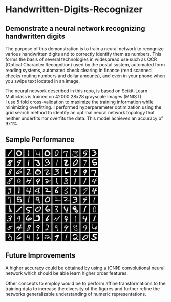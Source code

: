 # Handwritten-Digits-Recognizer
## Demonstrate a neural network recognizing handwritten digits

The purpose of this demonstration is to train a neural network to recognize various handwritten digits and to correctly identify them as numbers.
This forms the basis of several technologies in widespread use such as OCR (Optical Character Recognition) used by the postal system, automated form
reading systems, automated check clearing in finance (read scanned checks routing numbers and dollar amounts), and even in your phone when you swipe text located in an image.

The neural network described in this repo, is based on Scikit-Learn Multiclass is trained on 42000 28x28 grayscale images (MNIST).  
I use 5 fold cross-validation to maximize the training information while minimizing overfitting.
I performed hyperparameter optimization using the grid search method to identify an optimal neural network topology that neither underfits nor overfits the data.
This model achieves an accuracy of 97.1% 

## Sample Performance

![MNIST sample](https://raw.githubusercontent.com/snives/Handwritten-Digits-Recognizer/refs/heads/main/mnist%20sample.png)

## Future Improvements

A higher accuracy could be obtained by using a (CNN) convolutional neural network which should be able learn higher order features.

Other concepts to employ would be to perform affine transformations to the training data to increase the diversity of the figures 
and further refine the networks generalizable understanding of numeric representations.








